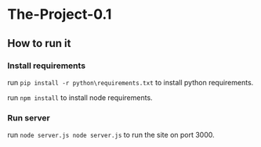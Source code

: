 # The-Project-0.1 #

## How to run it ##

###  Install requirements ###
run ` pip install -r python\requirements.txt ` to install python requirements.

run ` npm install ` to install node requirements.

###  Run server ###

run ` node server.js node server.js ` to run the site on port 3000.
